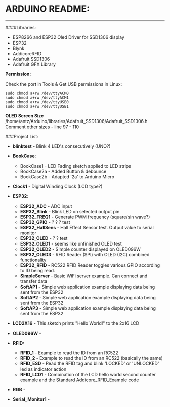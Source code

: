 
# ARDUINO README:
-----------------

####Libraries:
* ESP8266 and ESP32 Oled Driver for SSD1306 display
* ESP32
* Blynk
* AddicoreRFID
* Adafruit SSD1306
* Adafruit GFX Library


**Permission:**  

Check the port in Tools & Get USB permissions in Linux:  

	sudo chmod a+rw /dev/ttyACM0
	sudo chmod a+rw /dev/ttyACM1
	sudo chmod a+rw /dev/ttyUSB0
	sudo chmod a+rw /dev/ttyUSB1

**OLED Screen Size**
/home/antz/Arduino/libraries/Adafruit_SSD1306/Adafruit_SSD1306.h
Comment other sizes - line 97 - 110

###Project List:

* **blinktest** - Blink 4 LED's consecutively (UNO?)

* **BookCase**:
	* BookCase1 - LED Fading sketch applied to LED strips
	* BookCase2a - Added Button & debounce
	* BookCase2b - Adapted '2a' to Arduino Micro
* **Clock1** - Digital Winding Clock (LCD type?)

* **ESP32**:
	* **ESP32_ADC** - ADC input
	* **ESP32_Blink** - Blink LED on selected output pin
	* **ESP32_FREQ1** - Generate PWM frequency (square/sin wave?)
	* **ESP32_GPIO** - ? ? ? test
	* **ESP32_HallSens** - Hall Effect Sensor test. Output value to serial monitor
	* **ESP32_OLED** - ? ? test
	* **ESP32_OLED1** - seems like unfinished OLED test
	* **ESP32_OLED2** - SImple counter displayed on OLED096W
	* **ESP32_OLED3** - RFID Reader (SPI) with OLED (I2C) combined functionality
	* **ESP32_RFID** - RC522 RFID Reader toggles various GPIO according to ID being read.
	* **SimpleServer** - Basic WiFi server example. Can connect and transfer data
	* **SoftAP1** - Simple web application example displaying data being sent from the ESP32
	* **SoftAP2** - Simple web application example displaying data being sent from the ESP32
	* **SoftAP3** - Simple web application example displaying data being sent from the ESP32
	
* **LCD2X16** - This sketch prints "Hello World!" to the 2x16 LCD

* **OLED096W** -

* **RFID:**
	* **RFID_1** - Example to read the ID from an RC522
	* **RFID_2** - Example to read the ID from an RC522 (basically the same)
	* **RFID_ESD** - Read the RFID tag and blink 'LOCKED' or 'UNLOCKED' led as indicator action
	* **RFID_LCD1** - Combination of the LCD hello world second counter example and the Standard Addicore_RFID_Example code 
	
* **RGB** - 

* **Serial_Monitor1** - 